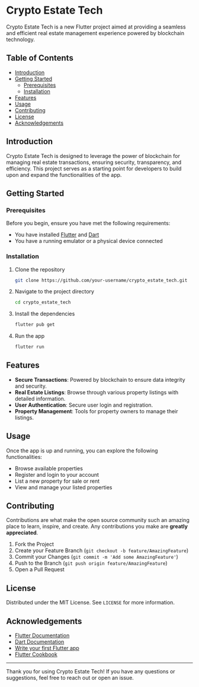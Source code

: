
# Crypto Estate Tech

Crypto Estate Tech is a new Flutter project aimed at providing a seamless and efficient real estate management experience powered by blockchain technology.

## Table of Contents
- [Introduction](#introduction)
- [Getting Started](#getting-started)
  - [Prerequisites](#prerequisites)
  - [Installation](#installation)
- [Features](#features)
- [Usage](#usage)
- [Contributing](#contributing)
- [License](#license)
- [Acknowledgements](#acknowledgements)

## Introduction
Crypto Estate Tech is designed to leverage the power of blockchain for managing real estate transactions, ensuring security, transparency, and efficiency. This project serves as a starting point for developers to build upon and expand the functionalities of the app.

## Getting Started

### Prerequisites
Before you begin, ensure you have met the following requirements:
- You have installed [Flutter](https://docs.flutter.dev/get-started/install) and [Dart](https://dart.dev/get-dart)
- You have a running emulator or a physical device connected

### Installation
1. Clone the repository
   ```bash
   git clone https://github.com/your-username/crypto_estate_tech.git
   ```
2. Navigate to the project directory
   ```bash
   cd crypto_estate_tech
   ```
3. Install the dependencies
   ```bash
   flutter pub get
   ```
4. Run the app
   ```bash
   flutter run
   ```

## Features
- **Secure Transactions**: Powered by blockchain to ensure data integrity and security.
- **Real Estate Listings**: Browse through various property listings with detailed information.
- **User Authentication**: Secure user login and registration.
- **Property Management**: Tools for property owners to manage their listings.

## Usage
Once the app is up and running, you can explore the following functionalities:
- Browse available properties
- Register and login to your account
- List a new property for sale or rent
- View and manage your listed properties

## Contributing
Contributions are what make the open source community such an amazing place to learn, inspire, and create. Any contributions you make are **greatly appreciated**.

1. Fork the Project
2. Create your Feature Branch (`git checkout -b feature/AmazingFeature`)
3. Commit your Changes (`git commit -m 'Add some AmazingFeature'`)
4. Push to the Branch (`git push origin feature/AmazingFeature`)
5. Open a Pull Request

## License
Distributed under the MIT License. See `LICENSE` for more information.

## Acknowledgements
- [Flutter Documentation](https://docs.flutter.dev/)
- [Dart Documentation](https://dart.dev/guides)
- [Write your first Flutter app](https://docs.flutter.dev/get-started/codelab)
- [Flutter Cookbook](https://docs.flutter.dev/cookbook)

---

Thank you for using Crypto Estate Tech! If you have any questions or suggestions, feel free to reach out or open an issue.
```
```

